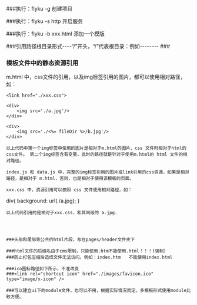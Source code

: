 ###执行：flyku -g  创建项目

###执行：flyku -s http  开启服务

###执行：flyku -b xxx.html 添加一个模版



###引用路径根目录形式----“/”开头，“/”代表根目录：例如--------
###<link rel="stylesheet" href="/src/styles/base.css" role="debug"/>
### 模板文件中的静态资源引用
m.html 中，css文件的引用，以及img标签引用的图片，都可以使用相对路径，如：
```
<link href="./xxx.css">

<div>
    <img src='./a.jpg'/>
</div>

<div>
    <img src='./<%= fileDir %>/b.jpg'/>
</div>
```
```
以上代码中第一个img标签中使用的图片是相对于m.html的图片，css 文件时相对于html的css文件。 第二个img标签含有变量，此时的路径就是针对于使用m.html的 html 文件的相对路径。

index.js 和 data.js 中，完整的img标签引用的图片或link引用的css资源，如果是相对路径，是相对于 m.html，否则，也是相对于使用该模板的页面。

xxx.css 中，资源引用可以依照 css 文件使用相对路径，如：
```
div{
    background: url(./a.jpg);
}
```
以上代码引用的是相对于xxx.css，和其同级的 a.jpg.




###头部和尾部等公共的html片段，写在pages/header文件夹下

###html文件的后缀名由于cms限制，只能使用.htm不能使用.html！！！(强制）
###防止打包压缩后造成文件无法访问。例如：index.htm   不能使用index.html

###ico图标路径如下所示，不准改变
###<link rel="shortcut icon" href="./images/favicon.ico" type="image/x-icon" />

###可以建立ui下的module文件，也可以不用，根据实际情况而定。多模板形式使用module比较方便。